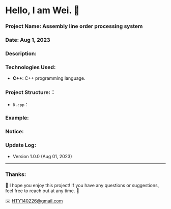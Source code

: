 Hello, I am Wei. 📌
======

### Project Name: Assembly line order processing system

### Date:  Aug 1, 2023

### Description:

### Technologies Used:
- **C++**: C++ programming language.  

### Project Structure:：
- `D.cpp`：

### Example:


### Notice:


### Update Log:
- Version 1.0.0 (Aug 01, 2023)

***
### Thanks:

📌 I hope you enjoy this project! If you have any questions or suggestions, feel free to reach out at any time. 📌

✉️ HTY140226@gmail.com

